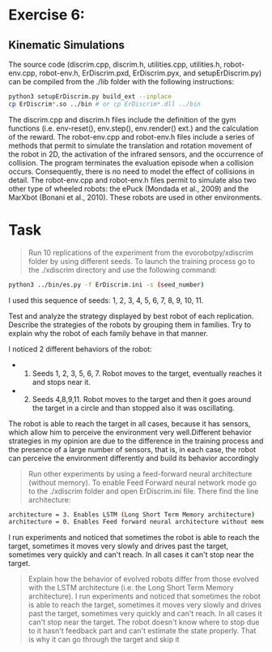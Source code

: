 ﻿# Exercise 6: 
## Kinematic Simulations

The source code (discrim.cpp, discrim.h, utilities.cpp, utilities.h, robot-env.cpp, robot-env.h, ErDiscrim.pxd, ErDiscrim.pyx, and setupErDiscrim.py) can be compiled from the ./lib folder with the following instructions:


```bash
python3 setupErDiscrim.py build_ext --inplace
cp ErDiscrim*.so ../bin # or cp ErDiscrim*.dll ../bin
```

The discrim.cpp and discrim.h files include the definition of the gym functions (i.e. env-reset(), env.step(), env.render() ext.) and the calculation of the reward. The robot-env.cpp and robot-env.h files include a series of methods that permit to simulate the translation and rotation movement of the robot in 2D, the activation of the infrared sensors, and the occurrence of collision. The program terminates the evaluation episode when a collision occurs. Consequently, there is no need to model the effect of collisions in detail. The robot-env.cpp and robot-env.h files permit to simulate also two other type of wheeled robots: the ePuck (Mondada et al., 2009) and the MarXbot (Bonani et al., 2010). These robots are used in other environments.
  
# Task
> Run 10 replications of the experiment from the evorobotpy/xdiscrim folder by using different seeds. 
To launch the training process go to the ./xdiscrim directory and use the following command:
``` bash
python3 ../bin/es.py -f ErDiscrim.ini -s (seed_number)
```
I used this sequence of seeds: 1, 2, 3, 4, 5, 6, 7, 8, 9, 10, 11.

Test and analyze the strategy displayed by best robot of each replication. Describe the strategies of the robots by grouping them in families. Try to explain why the robot of each family behave in that manner.  

I noticed 2 different behaviors of the robot:
* 1. Seeds 1, 2, 3, 5, 6, 7. Robot moves to the target, eventually reaches it and stops near it.
* 2. Seeds 4,8,9,11. Robot moves to the target and then it goes around the target in a circle and than stopped also it was oscillating.



The robot is able to reach the target in all cases, because it has sensors, which allow him to perceive the environment very well.Different behavior strategies in my opinion are due to the difference in the training process and the presence of a large number of sensors, that is, in each case, the robot can perceive the environment differently and build its behavior accordingly

> Run other experiments by using a feed-forward neural architecture (without memory). 
To enable Feed Forward neural network mode go to the ./xdiscrim folder and open ErDiscrim.ini file.
There find the line architecture:
``` bash
architecture = 3. Enables LSTM (Long Short Term Memory architecture)
architecture = 0. Enables Feed forward neural architecture without memory.
```
I run experiments and noticed that sometimes the robot is able to reach the target, sometimes it moves very slowly and drives past the target, sometimes very quickly and can't reach. In all cases it can't stop near the target.
> Explain how the behavior of evolved robots differ from those evolved with the LSTM architecture (i.e. the Long Short Term Memory architecture).
I run experiments and noticed that sometimes the robot is able to reach the target, sometimes it moves very slowly and drives past the target, sometimes very quickly and can't reach. In all cases it can't stop near the target. The robot doesn't know where to stop due to it hasn't feedback part and can't estimate the state properly. That is why it can go through the target and skip it

